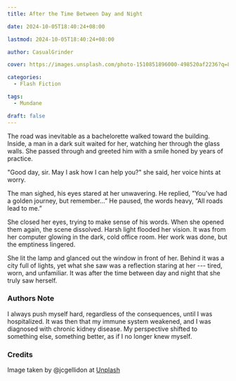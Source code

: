 ```yaml
---
title: After the Time Between Day and Night

date: 2024-10-05T18:40:24+08:00

lastmod: 2024-10-05T18:40:24+08:00

author: CasualGrinder

cover: https://images.unsplash.com/photo-1510851896000-498520af2236?q=80&w=3269&auto=format&fit=crop&ixlib=rb-4.0.3&ixid=M3wxMjA3fDB8MHxwaG90by1wYWdlfHx8fGVufDB8fHx8fA%3D%3D

categories:
  - Flash Fiction

tags:
  - Mundane

draft: false
---
```


The road was inevitable as a bachelorette walked toward the building. Inside, a man in a dark suit waited for her, watching her through the glass walls. She passed through and greeted him with a smile honed by years of practice.

"Good day, sir. May I ask how I can help you?" she said, her voice hints at worry.

The man sighed, his eyes stared at her unwavering. He replied, ”You've had a golden journey, but remember...” He paused, the words heavy, “All roads lead to me.”

She closed her eyes, trying to make sense of his words. When she opened them again, the scene dissolved. Harsh light flooded her vision. It was from her computer glowing in the dark, cold office room. Her work was done, but the emptiness lingered.

She lit the lamp and glanced out the window in front of her. Behind it was a city full of lights, yet what she saw was a reflection staring at her --- tired, worn, and unfamiliar. It was after the time between day and night that she truly saw herself.

### Authors Note

I always push myself hard, regardless of the consequences, until I was hospitalized. It was then that my immune system weakened, and I was diagnosed with chronic kidney disease. My perspective shifted to something else, something better, as if I no longer knew myself.

### Credits

Image taken by @jcgellidon at [Unplash](https://unsplash.com/@jcgellidon)
